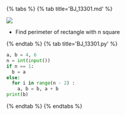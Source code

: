 {% tabs %}
{% tab title='BJ_13301.md' %}

![](images/20210227_134957.png)
* Find perimeter of rectangle with n square

{% endtab %}
{% tab title='BJ_13301.py' %}

```py
a, b = 4, 6
n = int(input())
if n == 1:
  b = a
else:
  for i in range(n - 2) :
    a, b = b, a + b
print(b)
```

{% endtab %}
{% endtabs %}
